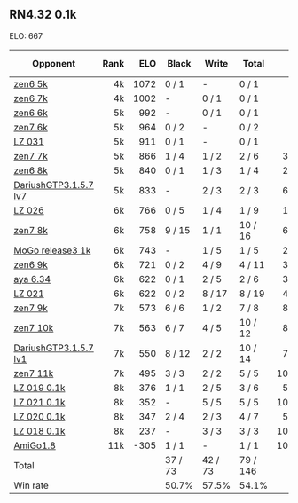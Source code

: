 ## RN4.32 0.1k ##

ELO: 667

Opponent | Rank | ELO | Black | Write | Total | Win rate
---------|-----:|----:|-------|-------|-------|-------:
[zen6 5k](zen6%205k.md) | 4k | 1072 | 0 / 1 | - | 0 / 1 | 0.0%
[zen6 7k](zen6%207k.md) | 4k | 1002 | - | 0 / 1 | 0 / 1 | 0.0%
[zen6 6k](zen6%206k.md) | 5k | 992 | - | 0 / 1 | 0 / 1 | 0.0%
[zen7 6k](zen7%206k.md) | 5k | 964 | 0 / 2 | - | 0 / 2 | 0.0%
[LZ 031](LZ%20031.md) | 5k | 911 | 0 / 1 | - | 0 / 1 | 0.0%
[zen7 7k](zen7%207k.md) | 5k | 866 | 1 / 4 | 1 / 2 | 2 / 6 | 33.3%
[zen6 8k](zen6%208k.md) | 5k | 840 | 0 / 1 | 1 / 3 | 1 / 4 | 25.0%
[DariushGTP3.1.5.7 lv7](DariushGTP3.1.5.7%20lv7.md) | 5k | 833 | - | 2 / 3 | 2 / 3 | 66.7%
[LZ 026](LZ%20026.md) | 6k | 766 | 0 / 5 | 1 / 4 | 1 / 9 | 11.1%
[zen7 8k](zen7%208k.md) | 6k | 758 | 9 / 15 | 1 / 1 | 10 / 16 | 62.5%
[MoGo release3 1k](MoGo%20release3%201k.md) | 6k | 743 | - | 1 / 5 | 1 / 5 | 20.0%
[zen6 9k](zen6%209k.md) | 6k | 721 | 0 / 2 | 4 / 9 | 4 / 11 | 36.4%
[aya 6.34](aya%206.34.md) | 6k | 622 | 0 / 1 | 2 / 5 | 2 / 6 | 33.3%
[LZ 021](LZ%20021.md) | 6k | 622 | 0 / 2 | 8 / 17 | 8 / 19 | 42.1%
[zen7 9k](zen7%209k.md) | 7k | 573 | 6 / 6 | 1 / 2 | 7 / 8 | 87.5%
[zen7 10k](zen7%2010k.md) | 7k | 563 | 6 / 7 | 4 / 5 | 10 / 12 | 83.3%
[DariushGTP3.1.5.7 lv1](DariushGTP3.1.5.7%20lv1.md) | 7k | 550 | 8 / 12 | 2 / 2 | 10 / 14 | 71.4%
[zen7 11k](zen7%2011k.md) | 7k | 495 | 3 / 3 | 2 / 2 | 5 / 5 | 100.0%
[LZ 019 0.1k](LZ%20019%200.1k.md) | 8k | 376 | 1 / 1 | 2 / 5 | 3 / 6 | 50.0%
[LZ 021 0.1k](LZ%20021%200.1k.md) | 8k | 352 | - | 5 / 5 | 5 / 5 | 100.0%
[LZ 020 0.1k](LZ%20020%200.1k.md) | 8k | 347 | 2 / 4 | 2 / 3 | 4 / 7 | 57.1%
[LZ 018 0.1k](LZ%20018%200.1k.md) | 8k | 237 | - | 3 / 3 | 3 / 3 | 100.0%
[AmiGo1.8](AmiGo1.8.md) | 11k | -305 | 1 / 1 | - | 1 / 1 | 100.0%
Total | | | 37 / 73 | 42 / 73 | 79 / 146 | 
Win rate| | | 50.7% | 57.5% | 54.1% | 
